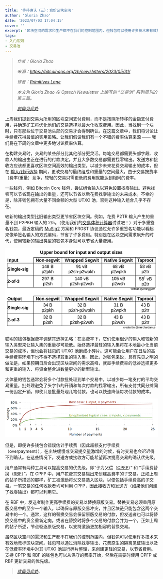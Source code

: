 ```yaml
---
title: '等待确认（三）：竞价区块空间'
author: 'Gloria Zhao'
date: '2023/07/03 17:04:15'
cover: ''
excerpt: '区块空间的需求和生产都不在我们的控制范围内，但钱包可以使用许多技术来有效地竞标区块空间'
tags:
- 入门系列
- 交易池
---
```



> *作者：Gloria Zhao*
>
> *来源：<https://bitcoinops.org/zh/newsletters/2023/05/31/>*
>
> *译者：[Primitives Lane](https://github.com/PrimitivesLane)*
>
> *本文为 Gloria Zhao 在 Optech Newsletter 上编写的 “交易池” 系列周刊的第三篇。*
>
> *[前篇见此处](https://www.btcstudy.org/2023/06/25/waiting-for-confirmation-2-incentives/)*

上周我们提到交易为所用的区块空间支付费用，而不是按照所转移的金额支付费用，并确定矿工将优化他们的交易选择以最大化收取费用。因此，当找到一个块时，只有那些位于交易池头部的交易才会得到确认。在这篇文章中，我们将讨论让手续费花得最值的实用策略。让我们假设我们有一个不错的费率估算来源 —— 我们将在下周的文章中更多地讨论费率估算。

在构建交易时，交易的某些部分比其他部分更灵活。每笔交易都需要头部字段、收款人的输出由正在进行的付款决定，并且大多数交易都需要找零输出。发送方和接收方应该都更喜欢区块空间高效的输出类型，以减少未来花费交易输出的成本，但在 [输入/钱币选择](https://bitcoinops.org/en/topics/coin-selection/) 期间，更改交易的最终组成和重量的空间最大。由于交易按费率（费率/重量）竞争，较轻的交易只需更低的费用就能达到相同的费率。

一些钱包，例如 Bitcoin Core 钱包，尝试组合输入以避免设置找零输出。避免找零可以节省现在输出的重量，还可以节省以后花费找零输出的未来成本。不幸的是，除非钱包拥有大量不同金额的大型 UTXO 池，否则这种输入组合几乎不存在。

较新的输出类型比旧输出类型更节省区块空间。例如，花费 P2TR 输入产生的重量不到 P2PKH 输入的 2/5。（使用我们的[交易体积计算器](https://bitcoinops.org/en/tools/calc-size)试试吧！）对于多重签名钱包，最近定稿的 [MuSig2](https://bitcoinops.org/en/topics/musig/) 方案和 FROST 协议通过允许多重签名功能以看起来像单签名输入的方式编码，节省了许多费用。特别是在区块空间需求飙升的时代，使用较新的输出类型的钱包本身就可以节省大量费用。

![Overview of input and output weights](../images/waiting-for-confirmation-3-bidding-for-block-space/input-output-weights.png)

聪明的钱包根据费率调整其选择策略：在高费率下，它们使用很少的输入和较新的输入类型来让输入集的重量尽可能低。始终选择最轻的输入集将在本地最小化当前交易的成本，但也会将钱包的 UTXO 池磨成小碎片。这可能会让用户在日后的高手续费率环境下也不得不选择较重的输入集。因此，对钱包来说，具有先见之明的做法是，如果预期日后会出现区块空间的需求高峰，就趁手续费率的低谷选择更多和更重的输入、将资金整合进数量更少的新型输出。

大体量的钱包通常会将多个付款批处理到单个交易中，以减少每一笔支付的平均交易重量。批处理避免了头字节的开销和每次付款的找零输出，所有支付共同分摊同一份固定开销。即使只是批量处理几笔付款，也可以快速降低每次付款的成本。

![Savings from payment batching with P2WPKH](../images/waiting-for-confirmation-3-bidding-for-block-space/p2wpkh-batching-cases-combined.png)

但是，即便许多钱包会错误估计手续费（因此超额支付手续费（overpayment）），在出块缓慢或交易提交量激增的时候，有时交易也会迟迟得不到确认。在这些情况下，发送方或接收方可能希望再次提高交易的确认优先级。

用户通常有两种工具可以提高交易的优先级，即“子为父偿（[CPFP](https://bitcoinops.org/en/topics/cpfp/)）” 和 “手续费替换（[RBF](https://bitcoinops.org/en/topics/replace-by-fee/)）”。在 CPFP 中，用户花费其交易输出来创建高费率的子交易。正如上周的帖子所描述的那样，矿工被激励将父交易选入区块，以便包括手续费高的子交易。一笔交易的任何收款者均可利用 CPFP，因此接收方和发送方（如果他们创建了找零输出）都可以利用它。

在 RBF 中，发送者制作更高手续费的交易以替换原版交易。替换交易必须重用原版交易中的至少一个输入，以确保与原版交易冲突，并且区块链只能包含这两个交易中的一个。通常，这样的替换交易会保留原版交易的付款，但发送者也可以将替换交易中的资金重新定向，或者在替换时将多个交易的付款合并为一个。正如上周的帖子所述，节点驱逐原版交易，以支持激励更加相容的替换交易。

虽然区块空间的需求和生产都不在我们的控制范围内，但钱包可以使用许多技术来有效地竞标区块空间。钱包可以通过消除找零输出、花费原生的隔离见证输出以及在低费率环境中对其 UTXO 池进行碎片整理，来创建更轻的交易，以节省费用。支持 CPFP 和 RBF 的钱包也可以从保守的费率开始，然后在需要时使用 CPFP 或 RBF 更新交易的优先级。

> *[续篇见此处](https://www.btcstudy.org/2023/07/04/waiting-for-confirmation-4-feerate-estimation/)。*